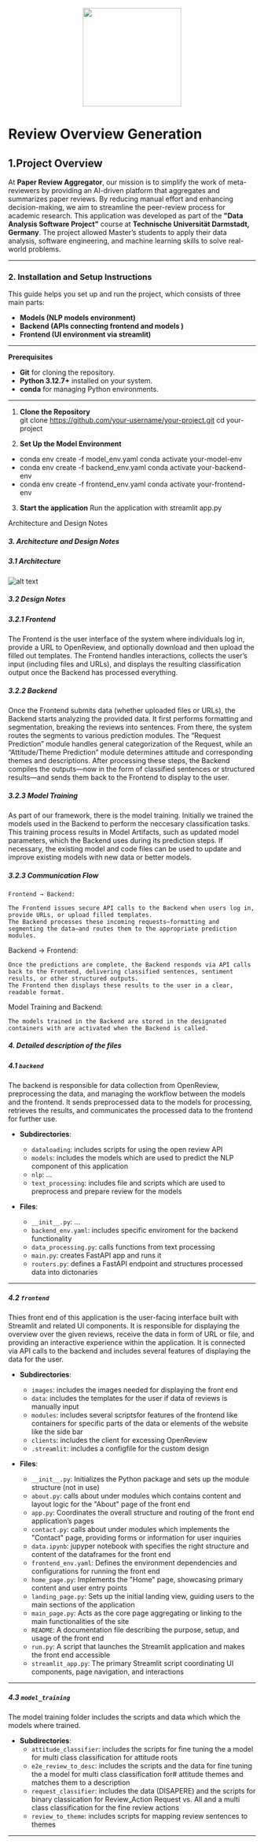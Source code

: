 <p  align="center">
  <img src='logo.png' width='200'>
</p>

# **Review Overview Generation**

## **1.Project Overview**

At **Paper Review Aggregator**, our mission is to simplify the work of meta-reviewers by providing an AI-driven platform that aggregates and summarizes paper reviews. By reducing manual effort and enhancing decision-making, we aim to streamline the peer-review process for academic research.
This application was developed as part of the **"Data Analysis Software Project"** course at **Technische Universität Darmstadt, Germany**. The project allowed Master’s students to apply their data analysis, software engineering, and machine learning skills to solve real-world problems.

---
### **2. Installation and Setup Instructions**

This guide helps you set up and run the project, which consists of three main parts:
- **Models (NLP models environment)**
- **Backend (APIs connecting frontend and models )**
- **Frontend (UI environment via streamlit)**

---

**Prerequisites**

- **Git** for cloning the repository.
- **Python 3.12.7+** installed on your system.
- **conda**  for managing Python environments.

---
1. **Clone the Repository**  
   git clone https://github.com/your-username/your-project.git
   cd your-project

2. **Set Up the Model Environment**
- conda env create -f model_env.yaml
  conda activate your-model-env
- conda env create -f backend_env.yaml
  conda activate your-backend-env
- conda env create -f frontend_env.yaml
  conda activate your-frontend-env

3. **Start the application**
  Run the application with streamlit app.py

Architecture and Design Notes
##### **3. Architecture and Design Notes**
##### **3.1 Architecture**

![alt text](image.png)

##### **3.2 Design Notes**

##### **3.2.1 Frontend**
The Frontend is the user interface of the system where individuals log in, provide a URL to OpenReview, and optionally download and then upload the filled out templates. The Frontend handles interactions, collects the user’s input (including files and URLs), and displays the resulting classification output once the Backend has processed everything.

##### **3.2.2 Backend**
Once the Frontend submits data (whether uploaded files or URLs), the Backend starts analyzing the provided data. It first performs formatting and segmentation, breaking the reviews into sentences. From there, the system routes the segments to various prediction modules. The “Request Prediction” module handles general categorization of the Request, while an “Attitude/Theme Prediction” module determines attitude and corresponding themes and descriptions. After processing these steps, the Backend compiles the outputs—now in the form of classified sentences or structured results—and sends them back to the Frontend to display to the user.

##### **3.2.3 Model Training**
As part of our framework, there is the model training. Initially we trained the models used in the Backend to perform the neccesary classification tasks. This training process results in Model Artifacts, such as updated model parameters, which the Backend uses during its prediction steps. If necessary, the existing model and code files can be used to update and improve existing models with new data or better models.

##### **3.2.3 Communication Flow**
    Frontend → Backend:

    The Frontend issues secure API calls to the Backend when users log in, provide URLs, or upload filled templates.
    The Backend processes these incoming requests—formatting and segmenting the data—and routes them to the appropriate prediction modules.

  Backend → Frontend:

    Once the predictions are complete, the Backend responds via API calls back to the Frontend, delivering classified sentences, sentiment results, or other structured outputs.
    The Frontend then displays these results to the user in a clear, readable format.
    
  Model Training and Backend:

    The models trained in the Backend are stored in the designated containers with are activated when the Backend is called.


##### **4. Detailed description of the files**

##### **4.1 `backend`**

The backend is responsible for data collection from OpenReview, preprocessing the data, and managing the workflow between the models and the frontend. It sends preprocessed data to the models for processing, retrieves the results, and communicates the processed data to the frontend for further use.

- **Subdirectories**:
  - `dataloading`: includes scripts for using the open review API
  - `models`: includes the models which are used to predict the NLP component of this application
  - `nlp`: ...
  - `text_processing`: includes file and scripts which are used to preprocess and prepare review for the models

- **Files**:
  - `__init__.py`: ...
  - `backend_env.yaml`: includes specific enviroment for the backend functionality
  - `data_processing.py`: calls functions from text processing  
  - `main.py`: creates FastAPI app and runs it
  - `routers.py`: defines a FastAPI endpoint and structures processed data into dictonaries

---

##### **4.2 `frontend`**

Thies front end of this application is the user-facing interface built with Streamlit and related UI components. It is responsible for displaying the overview over the given reviews, receive the data in form of URL or file, and providing an interactive experience within the application. It is connected via API calls to the backend and includes several features of displaying the data for the user.

- **Subdirectories**:
  - `images`: includes the images needed for displaying the front end 
  - `data`: includes the templates for the user if data of reviews is manually input 
  - `modules`: includes several scriptsfor features of the frontend like containers for specific parts of the data or elements 
              of the website like the side bar
  - `clients`: includes the client for excessing OpenReview
  - `.streamlit`: includes a configfile for the custom design

- **Files**:
  - `__init__.py`: Initializes the Python package and sets up the module structure (not in use)
  - `about.py`: calls about under modules which contains content and layout logic for the "About" page of the front end
  - `app.py`: Coordinates the overall structure and routing of the front end application’s pages
  - `contact.py`: calls about under modules which  implements the "Contact" page, providing forms or information for user inquiries
  - `data.ipynb`: jupyper notebook with specifies the right structure and content of the dataframes for the front end 
  - `frontend_env.yaml`: Defines the environment dependencies and configurations for running the front end
  - `home_page.py`: Implements the "Home" page, showcasing primary content and user entry points
  - `landing_page.py`: Sets up the initial landing view, guiding users to the main sections of the application
  - `main_page.py`: Acts as the core page aggregating or linking to the main functionalities of the site
  - `README`: A documentation file describing the purpose, setup, and usage of the front end
  - `run.py`: A script that launches the Streamlit application and makes the front end accessible
  - `streamlit_app.py`: The primary Streamlit script coordinating UI components, page navigation, and interactions

---

##### **4.3 `model_training`**

The model training folder includes the scripts and data which which the models where trained.

- **Subdirectories**:
  - `attitude_classifier`: includes the scripts for fine tuning the a model for multi class classification for attitude roots
  - `e2e_review_to_desc`:  includes the scripts and the data for fine tuning the a model for multi class classification for#
                           attitude themes and matches them to a description 
  - `request_classifier`: includes the data (DISAPERE) and the scripts for binary classication for Review_Action Request vs. All 
                          and a multi class classification for the fine review actions 
  - `review_to_theme`: includes scripts for mapping review sentences to themes
---
